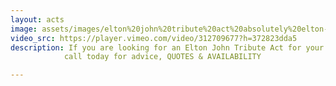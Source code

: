 ```yaml
---
layout: acts
image: assets/images/elton%20john%20tribute%20act%20absolutely%20elton-u635734-fr.jpg
video_src: https://player.vimeo.com/video/312709677?h=372823dda5
description: If you are looking for an Elton John Tribute Act for your next event then you make sure you inquire about using Absolutely Elton’s tribute acts services. Absolutely Elton has been performing in front of crowds from all over the world for over 30 years and is a much in demand performer for any event.Absolutely Elton is the brainchild of the very talented Martin Cox, with LIVE Piano & vocals this makes this show one to remember. One of the best things about the Absolutely Elton show is that is adaptable for all venues. The set up can fit in venues from restaurants to theatres and everything in between. So if you run a venue that houses live music this would be the show for you.The best thing about having an Elton John tribute perform at your event is the massive range of Elton songs throughout the years. Not only the songs but he will make sure to have all the iconic props that go with the years. <hr>
            call today for advice, QUOTES & AVAILABILITY

---
```

